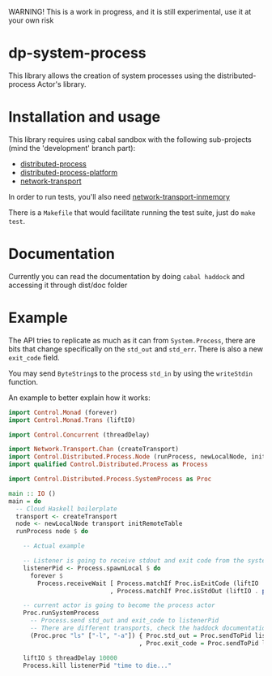 WARNING! This is a work in progress, and it is still experimental, use it at your own risk

# dp-system-process

This library allows the creation of system processes using the distributed-process
Actor's library.

# Installation and usage

This library requires using cabal sandbox with the following sub-projects (mind the 'development' branch part):

* [distributed-process](https://github.com/haskell-distributed/distributed-process/tree/development)
* [distributed-process-platform](https://github.com/haskell-distributed/distributed-process-platform/tree/development)
* [network-transport](https://github.com/haskell-distributed/network-transport/tree/development)

In order to run tests, you'll also need
[network-transport-inmemory](https://github.com/haskell-distributed/network-transport-inmemory/tree/development)

There is a `Makefile` that would facilitate running the test suite, just do `make test`.

# Documentation

Currently you can read the documentation by doing `cabal haddock` and accessing it through dist/doc folder

# Example

The API tries to replicate as much as it can from `System.Process`, there are bits that change
specifically on the `std_out` and `std_err`. There is also a new `exit_code` field.

You may send `ByteString`s to the process `std_in` by using the `writeStdin` function.

An example to better explain how it works:

```haskell
import Control.Monad (forever)
import Control.Monad.Trans (liftIO)

import Control.Concurrent (threadDelay)

import Network.Transport.Chan (createTransport)
import Control.Distributed.Process.Node (runProcess, newLocalNode, initRemoteTable)
import qualified Control.Distributed.Process as Process

import Control.Distributed.Process.SystemProcess as Proc

main :: IO ()
main = do
  -- Cloud Haskell boilerplate
  transport <- createTransport
  node <- newLocalNode transport initRemoteTable
  runProcess node $ do

    -- Actual example

    -- Listener is going to receive stdout and exit code from the system process actor
    listenerPid <- Process.spawnLocal $ do
      forever $
        Process.receiveWait [ Process.matchIf Proc.isExitCode (liftIO . print)
                            , Process.matchIf Proc.isStdOut (liftIO . print) ]

    -- current actor is going to become the process actor
    Proc.runSystemProcess
      -- Process.send std_out and exit_code to listenerPid
      -- There are different transports, check the haddock documentation
      (Proc.proc "ls" ["-l", "-a"]) { Proc.std_out = Proc.sendToPid listenerPid
                                    , Proc.exit_code = Proc.sendToPid listenerPid }

    liftIO $ threadDelay 10000
    Process.kill listenerPid "time to die..."
```